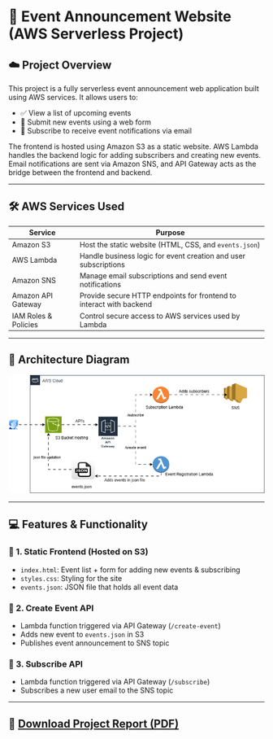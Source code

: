 # 📢 Event Announcement Website (AWS Serverless Project)

## ☁️ Project Overview

This project is a fully serverless event announcement web application built using AWS services. It allows users to:

- ✅ View a list of upcoming events
- 📝 Submit new events using a web form
- 📧 Subscribe to receive event notifications via email

The frontend is hosted using Amazon S3 as a static website. AWS Lambda handles the backend logic for adding subscribers and creating new events. Email notifications are sent via Amazon SNS, and API Gateway acts as the bridge between the frontend and backend.

---

## 🛠️ AWS Services Used

| Service              | Purpose                                                                 |
|----------------------|-------------------------------------------------------------------------|
| Amazon S3            | Host the static website (HTML, CSS, and `events.json`)                  |
| AWS Lambda           | Handle business logic for event creation and user subscriptions         |
| Amazon SNS           | Manage email subscriptions and send event notifications                 |
| Amazon API Gateway   | Provide secure HTTP endpoints for frontend to interact with backend     |
| IAM Roles & Policies | Control secure access to AWS services used by Lambda                    |

---

## 📐 Architecture Diagram

![Architecture Diagram](architecture/event-architecture.png)


---

## 💻 Features & Functionality

### 🔸 1. Static Frontend (Hosted on S3)
- `index.html`: Event list + form for adding new events & subscribing
- `styles.css`: Styling for the site
- `events.json`: JSON file that holds all event data

### 🔸 2. Create Event API
- Lambda function triggered via API Gateway (`/create-event`)
- Adds new event to `events.json` in S3
- Publishes event announcement to SNS topic

### 🔸 3. Subscribe API
- Lambda function triggered via API Gateway (`/subscribe`)
- Subscribes a new user email to the SNS topic

---

## 📄 [Download Project Report (PDF)](Event_Project.pdf)


